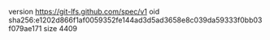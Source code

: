 version https://git-lfs.github.com/spec/v1
oid sha256:e1202d866f1af0059352fe144ad3d5ad3658e8c039da59333f0bb03f079ae171
size 4409
